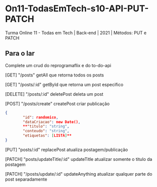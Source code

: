 # On11-TodasEmTech-s10-API-PUT-PATCH
Turma Online 11 - Todas em Tech | Back-end | 2021 | Métodos: PUT e PATCH

## Para o lar
Complete um crud do reprogramaflix e do to-do-api



[GET] "/posts"
getAll que retorna todos os posts

[GET] "/posts/:id"
getById que retorna um post especifico

[DELETE] "/posts/:id"
deletePost deleta um post

[POST] "/posts/create"
createPost criar publicação

```json
{
	    "id": randomico,
        "dataCriacao": new Date(),
        **"titulo": "string",
        "conteudo": "string",
        "etiquetas": [LISTA]**
}
```

[PUT] "posts/:id"
replacePost atualiza postagem/publicação

[PATCH] "posts/updateTitle/:id"
updateTitle atualizar somente o titulo da postagem

[PATCH] "/posts/update/:id"
updateAnything atualizar qualquer parte do post separadamente
